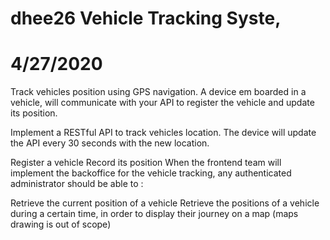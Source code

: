 # dhee26 Vehicle Tracking Syste,
# 4/27/2020
Track vehicles position using GPS navigation. A device em boarded in a vehicle, will communicate with your API to register the vehicle and update its position.

Implement a RESTful API to track vehicles location. The device will update the API every 30 seconds with the new location.

Register a vehicle
Record its position
When the frontend team will implement the backoffice for the vehicle tracking, any authenticated administrator should be able to :

Retrieve the current position of a vehicle
Retrieve the positions of a vehicle during a certain time, in order to display their journey on a map (maps drawing is out of scope)
